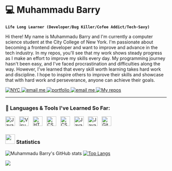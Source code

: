 # 💻 Muhammadu Barry

**`Life Long Learner (Developer/Bug Killer/Cofee Addict/Tech-Savy)`**

Hi there! My name is Muhammadu Barry and I'm currently a computer science student at the City College of New York. I'm passionate about becoming a frontend developer and want to improve and advance in the tech industry. In my repos, you'll see that my work shows steady progress as I make an effort to improve my skills every day. My programming journey hasn't been easy, and I've faced procrastination and difficulties along the way. However, I've learned that every skill worth learning takes hard work and discipline. I hope to inspire others to improve their skills and showcase that with hard work and perseverance, anyone can achieve their goals.

<p align="left">
<a href="https://en.wikipedia.org/wiki/New_York_City">
  <img alt="NYC" title="new york city" src="https://custom-icon-badges.demolab.com/badge/New_York_City-USA-green?style=for-the-badge&logo=location&logoColor=white" style="pointer-events: none;"/>
</a>
 <a href="mailto:muhammadubarry5@gmail.com?subject=Subject%20of%20the%20email&body=Hello%20there!" target="_blank">
   <img alt="email me" title = "email" src="https://custom-icon-badges.demolab.com/badge/-muhammadubarry5@gmail.com-blue?style=for-the-badge&logo=mention&logoColor=white"/>
 </a>
  <a href ="https://muhammadubarry.github.io/Portfolio-Website/">
    <img alt="portfolio" title="my portfolio" src="https://custom-icon-badges.demolab.com/badge/-Portfolio_Website-black?style=for-the-badge&logo=rocket133&logoColor=white"/>
  </a>
   <a href="https://www.linkedin.com/in/muhammadu-barry-6103aa27a/" target="_blank">
   <img alt="email me" title = "email" src="https://custom-icon-badges.demolab.com/badge/-My_Linkedin-teal?style=for-the-badge&logo=linkedin2123&logoColor=white"/>
 </a>
  <a href ="https://github.com/MuhammaduBarry?tab=repositories">
    <img alt="My repos" title="repos" src="https://custom-icon-badges.demolab.com/badge/-My%20Repos-yellow?style=for-the-badge&logoColor=white&logo=repo"/>
  </a>
</p>

---

### 👾 Languages & Tools I've Learned So Far:
<img align="left" alt="JavaScript" width="30px" src="https://cdn.jsdelivr.net/gh/devicons/devicon/icons/git/git-original.svg" style="padding-right:10px;" />
<img align="left" alt="Visual Studio Code" width="30px" src="https://cdn.jsdelivr.net/gh/devicons/devicon/icons/vscode/vscode-original.svg" style="padding-right:10px;" />
<img align="left" alt="HTML5" width="30px" src="https://cdn.jsdelivr.net/gh/devicons/devicon/icons/html5/html5-original.svg" style="padding-right:10px;" />
<img align="left" alt="CSS3" width="30px" src="https://cdn.jsdelivr.net/gh/devicons/devicon/icons/css3/css3-original.svg" style="padding-right:10px;" />
<img align="left" alt="CSS3" width="30px" src="https://cdn.jsdelivr.net/gh/devicons/devicon/icons/bootstrap/bootstrap-original.svg" style="padding-right:10px;" />
<img align="left" alt="JavaScript" width="30px" src="https://cdn.jsdelivr.net/gh/devicons/devicon/icons/tailwindcss/tailwindcss-plain.svg" style="padding-right:10px;" />
<img align="left" alt="JavaScript" width="30px" src="https://cdn.jsdelivr.net/gh/devicons/devicon/icons/javascript/javascript-original.svg" style="padding-right:10px;" />
<img align="left" alt="GitHub" width="30px" src="https://user-images.githubusercontent.com/3369400/139447912-e0f43f33-6d9f-45f8-be46-2df5bbc91289.png" style="padding-right:10px;" />
<br/>

#

### <img src="https://media4.giphy.com/media/MIGbtLZoVjbl0bYbAd/giphy.gif?cid=ecf05e472t2h0i8d7dcjaoau9iqtchhr899hxmpxzzgc7lyw&rid=giphy.gif" width="30"> Statistics

  ![Muhammadu Barry's GitHub stats](https://github-readme-stats.vercel.app/api?username=MuhammaduBarry&show_icons=true&theme=tokyonight)
[![Top Langs](https://github-readme-stats.vercel.app/api/top-langs/?username=MuhammaduBarry&show_icons=true&theme=tokyonight&layout=donut-vertical)](https://github.com/MuhammaduBarry/github-readme-stats)
</br>

<div>
    <a href="https://github.com/DenverCoder1/readme-typing-svg"><img src="https://readme-typing-svg.herokuapp.com?lines=Hi,+Muhammadu+here...;Hope+you+enjoyed+the+readme....;Have+a+blessed+day+or+night.;&center=true&width=500&height=50"> 
  </a>
</div>
